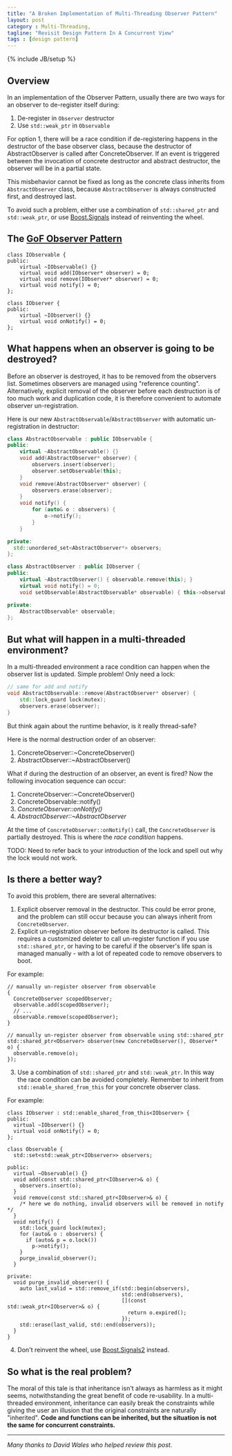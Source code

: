 ```yaml
---
title: "A Broken Implementation of Multi-Threading Observer Pattern"
layout: post
category : Multi-Threading,
tagline: "Revisit Design Pattern In A Concurrent View"
tags : [design pattern]
---
```

{% include JB/setup %}

## Overview

In an implementation of the Observer Pattern, usually there are two ways for an
 observer to de-register itself during:

1. De-register in `Observer` destructor
2. Use `std::weak_ptr` in `Observable`

For option 1, there will be a race condition if de-registering happens in the
 destructor of the base observer class, because the destructor of
 AbstractObserver is called after ConcreteObserver. If an event is triggered
 between the invocation of concrete destructor and abstract destructor, the
 observer will be in a partial state.

This misbehavior cannot be fixed as long as the concrete class inherits from
 `AbstractObserver` class, because `AbstractObserver` is always constructed
 first, and destroyed last.

To avoid such a problem, either use a combination of `std::shared_ptr` and
 `std::weak_ptr`, or use [Boost.Signals] instead of reinventing the wheel.

## The [GoF Observer Pattern]

```
class IObservable {
public:
	virtual ~IObservable() {}
	virtual void add(IObserver* observer) = 0;
	virtual void remove(IObserver* observer) = 0;
	virtual void notify() = 0;
};

class IObserver {
public:
	virtual ~IObserver() {}
	virtual void onNotify() = 0;
};
```

## What happens when an observer is going to be destroyed?

Before an observer is destroyed, it has to be removed from the observers list.
 Sometimes observers are managed using "reference counting". Alternatively,
 explicit removal of the observer before each destruction is of too much work
 and duplication code, it is therefore convenient to automate observer
 un-registration.

Here is our new `AbstractObservable`/`AbstractObserver` with automatic
 un-registration in destructor:

```C++
class AbstractObservable : public IObservable {
public:
	virtual ~AbstractObservable() {}
	void add(AbstractObserver* observer) {
		observers.insert(observer);
		observer.setObservable(this);
	}
	void remove(AbstractObserver* observer) {
		observers.erase(observer);
	}
	void notify() {
		for (auto& o : observers) {
			o->notify();
		}
	}

private:
  std::unordered_set<AbstractObserver*> observers;
};

class AbstractObserver : public IObserver {
public:
	virtual ~AbstractObserver() { observable.remove(this); }
	virtual void notify() = 0;
	void setObservable(AbstractObservable* observable) { this->observable = observable; }

private:
	AbstractObservable* observable;
};
```

## But what will happen in a multi-threaded environment?

In a multi-threaded environment a race condition can happen when the
 observer list is updated. Simple problem! Only need a lock:

```C++
// same for add and notify
void AbstractObservable::remove(AbstractObserver* observer) {
	std::lock_guard lock(mutex);
	observers.erase(observer);
}
```

But think again about the runtime behavior, is it really thread-safe?

Here is the normal destruction order of an observer:

1. ConcreteObserver::~ConcreteObserver()
2. AbstractObserver::~AbstractObserver()

What if during the destruction of an observer, an event is fired?
 Now the following invocation sequence can occur:

1. ConcreteObserver::~ConcreteObserver()
2. ConcreteObservable::notify()
3. _ConcreteObserver::onNotify()_
4. _AbstractObserver::~AbstractObserver_

At the time of `ConcreteObserver::onNotify()` call, the `ConcreteObserver` is
 partially destroyed. This is where the _race condition_ happens.

TODO: Need to refer back to your introduction of the lock and spell out why the lock would not work.

## Is there a better way?

To avoid this problem, there are several alternatives:

1. Explicit observer removal in the destructor. This could be error prone, and
 the problem can still occur because you can always inherit from `ConcreteObserver`.
2. Explicit un-registration observer before its destructor is called. This requires
 a customized deleter to call un-register function if you use `std::shared_ptr`,
 or having to be careful if the observer's life span is managed manually - with a
 lot of repeated code to remove observers to boot.

For example:

```
// manually un-register observer from observable
{
  ConcreteObserver scopedObserver;
  observable.add(scopedObserver);
  // ...
  observable.remove(scopedObserver);
}

// manually un-register observer from observable using std::shared_ptr
std::shared_ptr<Observer> observer(new ConcreteObserver(), Observer* o) {
  observable.remove(o);
});
```

3. Use a combination of `std::shared_ptr` and `std::weak_ptr`. In this way the
 race condition can be avoided completely. Remember to inherit from
 `std::enable_shared_from_this` for your concrete observer class.

For example:

```
class IObserver : std::enable_shared_from_this<IObserver> {
public:
  virtual ~IObserver() {}
  virtual void onNotify() = 0;
};

class Observable {
  std::set<std::weak_ptr<IObserver>> observers;

public:
  virtual ~Observable() {}
  void add(const std::shared_ptr<IObserver>& o) {
    observers.insert(o);
  }
  void remove(const std::shared_ptr<IObserver>& o) {
    /* here we do nothing, invalid observers will be removed in notify */
  }
  void notify() {
    std::lock_guard lock(mutex);
    for (auto& o : observers) {
      if (auto& p = o.lock())
        p->notify();
    }
    purge_invalid_observer();
  }

private:
  void purge_invalid_observer() {
    auto last_valid = std::remove_if(std::begin(observers),
                                     std::end(observers),
                                     [](const std::weak_ptr<IObserver>& o) {
                                       return o.expired();
                                     });
    std::erase(last_valid, std::end(observers));
  }
}
```

4. Don't reinvent the wheel, use [Boost.Signals2] instead.

## So what is the real problem?

The moral of this tale is that inheritance isn't always as harmless as it might
 seems, notwithstanding the great benefit of code re-usability. In a
 multi-threaded environment, inheritance can easily break the constraints while
 giving the user an illusion that the original constraints are naturally
 "inherited". **Code and functions can be inherited, but the situation is not
 the same for concurrent constraints.**

 ---

 _Many thanks to David Wales who helped review this post._

[GoF Observer Pattern]: http://en.wikipedia.org/wiki/Observer_pattern
[Boost.Signals: When can disconnections occur?]: http://www.boost.org/doc/libs/1_39_0/doc/html/signals/tutorial.html#id3343704
[Boost.Signals]:http://www.boost.org/doc/libs/1_57_0/doc/html/signals.html
[Boost.Signals2]:http://www.boost.org/doc/libs/1_57_0/doc/html/signals2.html
